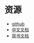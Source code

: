 # 资源
- [github](https://github.com/axios/axios)
- [中文文档](http://www.axios-js.com/zh-cn/docs/)
- [简书文档](http://www.jianshu.com/p/df464b26ae58)